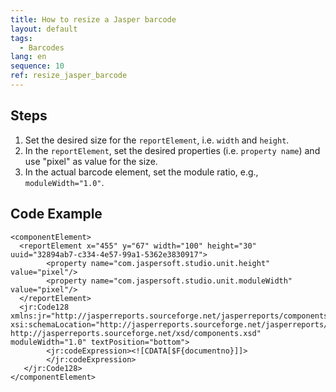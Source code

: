 ```yaml
---
title: How to resize a Jasper barcode
layout: default
tags:
  - Barcodes
lang: en
sequence: 10
ref: resize_jasper_barcode
---
```


## Steps
1. Set the desired size for the `reportElement`, i.e. `width` and `height`.
1. In the `reportElement`, set the desired properties (i.e. `property name`) and use "pixel" as value for the size.
1. In the actual barcode element, set the module ratio, e.g., `moduleWidth="1.0"`.

## Code Example

```
<componentElement>
  <reportElement x="455" y="67" width="100" height="30" uuid="32894ab7-c334-4e57-99a1-5362e3830917">
        <property name="com.jaspersoft.studio.unit.height" value="pixel"/>
        <property name="com.jaspersoft.studio.unit.moduleWidth" value="pixel"/>
  </reportElement>
  <jr:Code128 xmlns:jr="http://jasperreports.sourceforge.net/jasperreports/components" xsi:schemaLocation="http://jasperreports.sourceforge.net/jasperreports/components http://jasperreports.sourceforge.net/xsd/components.xsd" moduleWidth="1.0" textPosition="bottom">
        <jr:codeExpression><![CDATA[$F{documentno}]]>
        </jr:codeExpression>
   </jr:Code128>
</componentElement>
```
